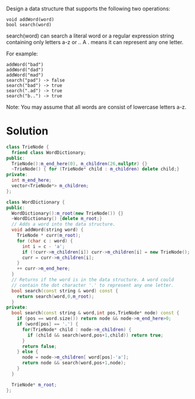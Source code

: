 Design a data structure that supports the following two operations:

```
void addWord(word)
bool search(word)
```

search(word) can search a literal word or a regular expression string containing only letters a-z or .. A . means it can represent any one letter.

For example:

```
addWord("bad")
addWord("dad")
addWord("mad")
search("pad") -> false
search("bad") -> true
search(".ad") -> true
search("b..") -> true
```
Note:
You may assume that all words are consist of lowercase letters a-z.

# Solution

```cpp
class TrieNode {
  friend class WordDictionary;
public:
  TrieNode():m_end_here(0), m_children(26,nullptr) {}
  ~TrieNode() { for (TrieNode* child : m_children) delete child;}
private:
  int m_end_here;
  vector<TrieNode*> m_children;
};

class WordDictionary {
public:
  WordDictionary():m_root(new TrieNode()) {}
  ~WordDictionary() {delete m_root;}
  // Adds a word into the data structure.
  void addWord(string word) {
    TrieNode * curr(m_root);
    for (char c : word) {
      int i = c - 'a';
      if (!curr->m_children[i]) curr->m_children[i] = new TrieNode();
      curr = curr->m_children[i];
    }
    ++ curr->m_end_here;
  }
  // Returns if the word is in the data structure. A word could
  // contain the dot character '.' to represent any one letter.
  bool search(const string & word) const {
    return search(word,0,m_root);
  }
private:
  bool search(const string & word,int pos,TrieNode* node) const {
    if (pos == word.size()) return node && node->m_end_here>0;
    if (word[pos] == '.') {
      for(TrieNode* child : node->m_children) {
        if (child && search(word,pos+1,child)) return true;
      }
      return false;
    } else {
      node = node->m_children[ word[pos]-'a'];
      return node && search(word,pos+1,node);
    }
  }

  TrieNode* m_root;
};
```
